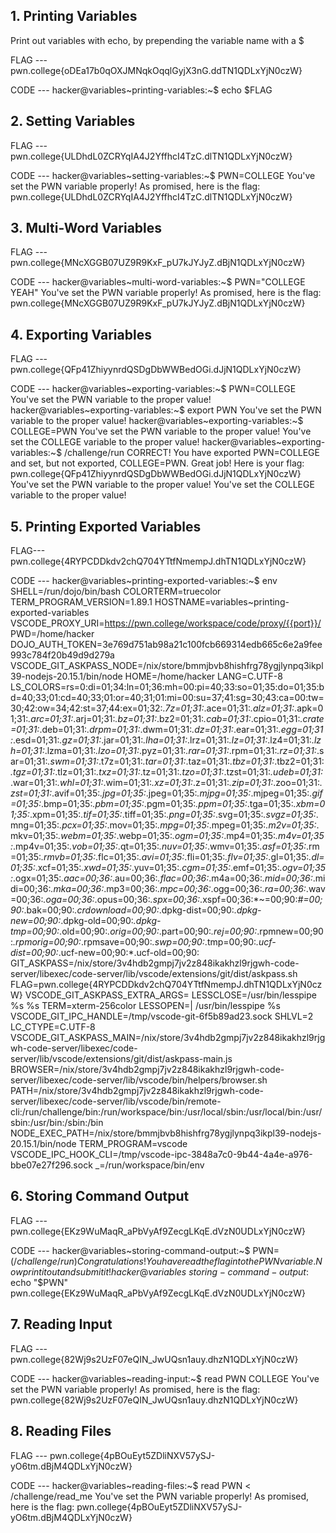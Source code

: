 ## 1. Printing Variables 

Print out variables with echo, by prepending the variable name with a $

FLAG --- pwn.college{oDEa17b0qOXJMNqkOqqlGyjX3nG.ddTN1QDLxYjN0czW}

CODE ---
hacker@variables~printing-variables:~$ echo $FLAG

## 2. Setting Variables 

FLAG --- pwn.college{ULDhdL0ZCRYqIA4J2YffhcI4TzC.dlTN1QDLxYjN0czW}

CODE --- 
hacker@variables~setting-variables:~$ PWN=COLLEGE
You've set the PWN variable properly! As promised, here is the flag:
pwn.college{ULDhdL0ZCRYqIA4J2YffhcI4TzC.dlTN1QDLxYjN0czW}

## 3. Multi-Word Variables

FLAG ---pwn.college{MNcXGGB07UZ9R9KxF_pU7kJYJyZ.dBjN1QDLxYjN0czW}

CODE --- 
hacker@variables~multi-word-variables:~$ PWN="COLLEGE YEAH"
You've set the PWN variable properly! As promised, here is the flag:
pwn.college{MNcXGGB07UZ9R9KxF_pU7kJYJyZ.dBjN1QDLxYjN0czW}

## 4. Exporting Variables 

FLAG --- pwn.college{QFp41ZhiyynrdQSDgDbWWBedOGi.dJjN1QDLxYjN0czW}

CODE ---
hacker@variables~exporting-variables:~$ PWN=COLLEGE
You've set the PWN variable to the proper value!
hacker@variables~exporting-variables:~$ export PWN
You've set the PWN variable to the proper value!
hacker@variables~exporting-variables:~$ COLLEGE=PWN
You've set the PWN variable to the proper value!
You've set the COLLEGE variable to the proper value!
hacker@variables~exporting-variables:~$ /challenge/run
CORRECT!
You have exported PWN=COLLEGE and set, but not exported, COLLEGE=PWN. Great 
job! Here is your flag:
pwn.college{QFp41ZhiyynrdQSDgDbWWBedOGi.dJjN1QDLxYjN0czW}
You've set the PWN variable to the proper value!
You've set the COLLEGE variable to the proper value!

## 5. Printing Exported Variables

FLAG--- pwn.college{4RYPCDDkdv2chQ704YTtfNmempJ.dhTN1QDLxYjN0czW}

CODE --- 
hacker@variables~printing-exported-variables:~$ env
SHELL=/run/dojo/bin/bash
COLORTERM=truecolor
TERM_PROGRAM_VERSION=1.89.1
HOSTNAME=variables~printing-exported-variables
VSCODE_PROXY_URI=https://pwn.college/workspace/code/proxy/{{port}}/
PWD=/home/hacker
DOJO_AUTH_TOKEN=3e769d751ab98a21c100fcb669314edb665c6e2a9fee993c784f20b49d9d279a
VSCODE_GIT_ASKPASS_NODE=/nix/store/bmmjbvb8hishfrg78ygjlynpq3ikpl39-nodejs-20.15.1/bin/node
HOME=/home/hacker
LANG=C.UTF-8
LS_COLORS=rs=0:di=01;34:ln=01;36:mh=00:pi=40;33:so=01;35:do=01;35:bd=40;33;01:cd=40;33;01:or=40;31;01:mi=00:su=37;41:sg=30;43:ca=00:tw=30;42:ow=34;42:st=37;44:ex=01;32:*.7z=01;31:*.ace=01;31:*.alz=01;31:*.apk=01;31:*.arc=01;31:*.arj=01;31:*.bz=01;31:*.bz2=01;31:*.cab=01;31:*.cpio=01;31:*.crate=01;31:*.deb=01;31:*.drpm=01;31:*.dwm=01;31:*.dz=01;31:*.ear=01;31:*.egg=01;31:*.esd=01;31:*.gz=01;31:*.jar=01;31:*.lha=01;31:*.lrz=01;31:*.lz=01;31:*.lz4=01;31:*.lzh=01;31:*.lzma=01;31:*.lzo=01;31:*.pyz=01;31:*.rar=01;31:*.rpm=01;31:*.rz=01;31:*.sar=01;31:*.swm=01;31:*.t7z=01;31:*.tar=01;31:*.taz=01;31:*.tbz=01;31:*.tbz2=01;31:*.tgz=01;31:*.tlz=01;31:*.txz=01;31:*.tz=01;31:*.tzo=01;31:*.tzst=01;31:*.udeb=01;31:*.war=01;31:*.whl=01;31:*.wim=01;31:*.xz=01;31:*.z=01;31:*.zip=01;31:*.zoo=01;31:*.zst=01;31:*.avif=01;35:*.jpg=01;35:*.jpeg=01;35:*.mjpg=01;35:*.mjpeg=01;35:*.gif=01;35:*.bmp=01;35:*.pbm=01;35:*.pgm=01;35:*.ppm=01;35:*.tga=01;35:*.xbm=01;35:*.xpm=01;35:*.tif=01;35:*.tiff=01;35:*.png=01;35:*.svg=01;35:*.svgz=01;35:*.mng=01;35:*.pcx=01;35:*.mov=01;35:*.mpg=01;35:*.mpeg=01;35:*.m2v=01;35:*.mkv=01;35:*.webm=01;35:*.webp=01;35:*.ogm=01;35:*.mp4=01;35:*.m4v=01;35:*.mp4v=01;35:*.vob=01;35:*.qt=01;35:*.nuv=01;35:*.wmv=01;35:*.asf=01;35:*.rm=01;35:*.rmvb=01;35:*.flc=01;35:*.avi=01;35:*.fli=01;35:*.flv=01;35:*.gl=01;35:*.dl=01;35:*.xcf=01;35:*.xwd=01;35:*.yuv=01;35:*.cgm=01;35:*.emf=01;35:*.ogv=01;35:*.ogx=01;35:*.aac=00;36:*.au=00;36:*.flac=00;36:*.m4a=00;36:*.mid=00;36:*.midi=00;36:*.mka=00;36:*.mp3=00;36:*.mpc=00;36:*.ogg=00;36:*.ra=00;36:*.wav=00;36:*.oga=00;36:*.opus=00;36:*.spx=00;36:*.xspf=00;36:*~=00;90:*#=00;90:*.bak=00;90:*.crdownload=00;90:*.dpkg-dist=00;90:*.dpkg-new=00;90:*.dpkg-old=00;90:*.dpkg-tmp=00;90:*.old=00;90:*.orig=00;90:*.part=00;90:*.rej=00;90:*.rpmnew=00;90:*.rpmorig=00;90:*.rpmsave=00;90:*.swp=00;90:*.tmp=00;90:*.ucf-dist=00;90:*.ucf-new=00;90:*.ucf-old=00;90:
GIT_ASKPASS=/nix/store/3v4hdb2gmpj7jv2z848ikakhzl9rjgwh-code-server/libexec/code-server/lib/vscode/extensions/git/dist/askpass.sh
FLAG=pwn.college{4RYPCDDkdv2chQ704YTtfNmempJ.dhTN1QDLxYjN0czW}
VSCODE_GIT_ASKPASS_EXTRA_ARGS=
LESSCLOSE=/usr/bin/lesspipe %s %s
TERM=xterm-256color
LESSOPEN=| /usr/bin/lesspipe %s
VSCODE_GIT_IPC_HANDLE=/tmp/vscode-git-6f5b89ad23.sock
SHLVL=2
LC_CTYPE=C.UTF-8
VSCODE_GIT_ASKPASS_MAIN=/nix/store/3v4hdb2gmpj7jv2z848ikakhzl9rjgwh-code-server/libexec/code-server/lib/vscode/extensions/git/dist/askpass-main.js
BROWSER=/nix/store/3v4hdb2gmpj7jv2z848ikakhzl9rjgwh-code-server/libexec/code-server/lib/vscode/bin/helpers/browser.sh
PATH=/nix/store/3v4hdb2gmpj7jv2z848ikakhzl9rjgwh-code-server/libexec/code-server/lib/vscode/bin/remote-cli:/run/challenge/bin:/run/workspace/bin:/usr/local/sbin:/usr/local/bin:/usr/sbin:/usr/bin:/sbin:/bin
NODE_EXEC_PATH=/nix/store/bmmjbvb8hishfrg78ygjlynpq3ikpl39-nodejs-20.15.1/bin/node
TERM_PROGRAM=vscode
VSCODE_IPC_HOOK_CLI=/tmp/vscode-ipc-3848a7c0-9b44-4a4e-a976-bbe07e27f296.sock
_=/run/workspace/bin/env

## 6. Storing Command Output

FLAG --- pwn.college{EKz9WuMaqR_aPbVyAf9ZecgLKqE.dVzN0UDLxYjN0czW}

CODE --- 
hacker@variables~storing-command-output:~$ PWN=$(/challenge/run)
Congratulations! You have read the flag into the PWN variable. Now print it out 
and submit it!
hacker@variables~storing-command-output:~$ echo "$PWN"
pwn.college{EKz9WuMaqR_aPbVyAf9ZecgLKqE.dVzN0UDLxYjN0czW}

## 7. Reading Input 

FLAG --- pwn.college{82Wj9s2UzF07eQIN_JwUQsn1auy.dhzN1QDLxYjN0czW}


CODE ---
hacker@variables~reading-input:~$ read PWN
COLLEGE
You've set the PWN variable properly! As promised, here is the flag:
pwn.college{82Wj9s2UzF07eQIN_JwUQsn1auy.dhzN1QDLxYjN0czW}

## 8. Reading Files 

FLAG --- pwn.college{4pBOuEyt5ZDliNXV57ySJ-yO6tm.dBjM4QDLxYjN0czW}

CODE --- 
hacker@variables~reading-files:~$ read PWN < /challenge/read_me
You've set the PWN variable properly! As promised, here is the flag:
pwn.college{4pBOuEyt5ZDliNXV57ySJ-yO6tm.dBjM4QDLxYjN0czW}
